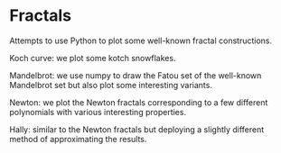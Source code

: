 # Fractals
Attempts to use Python to plot some well-known fractal constructions.

Koch curve: we plot some kotch snowflakes.

Mandelbrot: we use numpy to draw the Fatou set of the well-known Mandelbrot set but also plot some interesting variants.

Newton: we plot the Newton fractals corresponding to a few different polynomials with various interesting properties. 

Hally: similar to the Newton fractals but deploying a slightly different method of approximating the results. 
